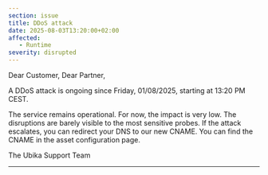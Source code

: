 ```yaml
---
section: issue
title: DDoS attack
date: 2025-08-03T13:20:00+02:00
affected:
   - Runtime
severity: disrupted
---
```

Dear Customer, Dear Partner,

A DDoS attack is ongoing since Friday, 01/08/2025, starting at 13:20 PM CEST.

The service remains operational. For now, the impact is very low. The disruptions are barely visible to the most sensitive probes.
If the attack escalates, you can redirect your DNS to our new CNAME. You can find the CNAME in the asset configuration page.


The Ubika Support Team

---
